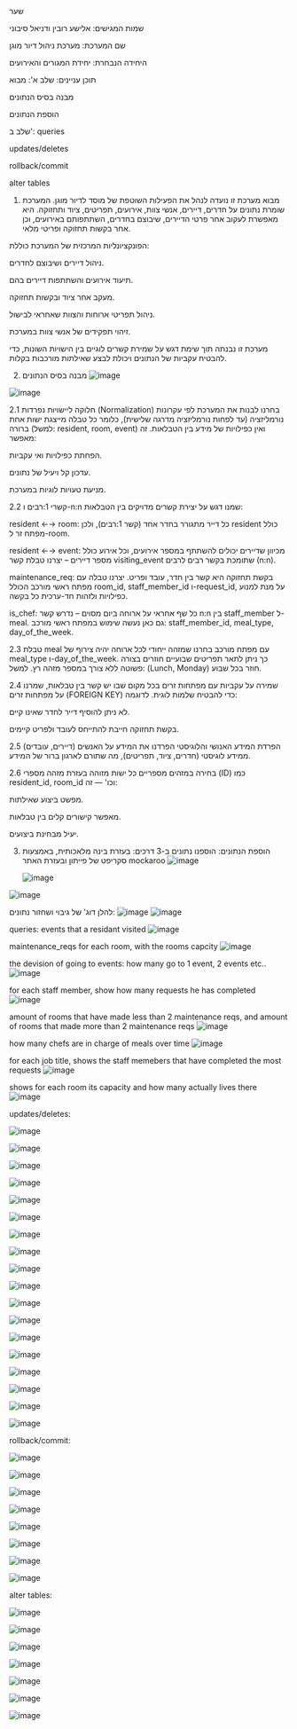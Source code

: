 שער

שמות המגישים: אלישע רובין ודניאל סיבוני

שם המערכת: מערכת ניהול דיור מוגן

היחידה הנבחרת: יחידת המגורים והאירועים


תוכן עניינים:
שלב א':
  מבוא

  מבנה בסיס הנתונים
  
  הוספת הנתונים
  
  שלב ב':
  queries

  updates/deletes

  rollback/commit

  alter tables
  
1. מבוא
מערכת זו נועדה לנהל את הפעילות השוטפת של מוסד לדיור מוגן. המערכת שומרת נתונים על חדרים, דיירים, אנשי צוות, אירועים, תפריטים, ציוד ותחזוקה. היא מאפשרת לעקוב אחר פרטי הדיירים, שיבוצם בחדרים, השתתפותם באירועים, וכן אחר בקשות תחזוקה ופריטי מלאי.

הפונקציונליות המרכזית של המערכת כוללת:

ניהול דיירים ושיבוצם לחדרים.

תיעוד אירועים והשתתפות דיירים בהם.

מעקב אחר ציוד ובקשות תחזוקה.

ניהול תפריטי ארוחות והצוות שאחראי לבישול.

זיהוי תפקידים של אנשי צוות במערכת.

מערכת זו נבנתה תוך שימת דגש על שמירת קשרים לוגיים בין הישויות השונות, כדי להבטיח עקביות של הנתונים ויכולת לבצע שאילתות מורכבות בקלות.


2. מבנה בסיס הנתונים
![image](https://github.com/user-attachments/assets/b9e5fdc7-53ca-4a30-9ede-4cc840941214)

![image](https://github.com/user-attachments/assets/6dd9aeaf-ad6b-4419-a97e-b085cca725f0)

2.1 חלוקה ליישויות נפרדות (Normalization)
בחרנו לבנות את המערכת לפי עקרונות נורמליזציה (עד לפחות נורמליזציה מדרגה שלישית), כלומר כל טבלה מייצגת ישות אחת ברורה (למשל: resident, room, event) ואין כפילויות של מידע בין הטבלאות. זה מאפשר:

הפחתת כפילויות ואי עקביות.

עדכון קל ויעיל של נתונים.

מניעת טעויות לוגיות במערכת.

2.2 קשרי 1:רבים ו-n:n
שמנו דגש על יצירת קשרים מדויקים בין הטבלאות:

resident ←→ room:
כל דייר מתגורר בחדר אחד (קשר 1:רבים), ולכן resident כולל מפתח זר ל-room.

resident ←→ event:
מכיוון שדיירים יכולים להשתתף במספר אירועים, וכל אירוע כולל מספר דיירים – יצרנו טבלת קשר visiting_event שתומכת בקשר רבים לרבים (n:n).

maintenance_req:
בקשת תחזוקה היא קשר בין חדר, עובד ופריט. יצרנו טבלה עם מפתח ראשי מורכב הכולל room_id, staff_member_id ו-request_id, על מנת למנוע כפילויות ולזהות חד-ערכית כל בקשה.

is_chef:
כל שף אחראי על ארוחה ביום מסוים – נדרש קשר n:n בין staff_member ל-meal. גם כאן נעשה שימוש במפתח ראשי מורכב: staff_member_id, meal_type, day_of_the_week.

2.3 טבלת meal עם מפתח מורכב
בחרנו שמזהה ייחודי לכל ארוחה יהיה צירוף של meal_type ו-day_of_the_week.
כך ניתן לתאר תפריטים שבועיים חוזרים בצורה פשוטה ללא צורך במספר מזהה רץ.
למשל: (Lunch, Monday) חוזר בכל שבוע.

2.4 שמירה על עקביות עם מפתחות זרים
בכל מקום שבו יש קשר בין טבלאות, שמרנו על מפתחות זרים (FOREIGN KEY) כדי להבטיח שלמות לוגית.
לדוגמה:

לא ניתן להוסיף דייר לחדר שאינו קיים.

בקשת תחזוקה חייבת להתייחס לעובד ולפריט קיימים.

2.5 הפרדת המידע האנושי והלוגיסטי
הפרדנו את המידע על האנשים (דיירים, עובדים) ממידע לוגיסטי (חדרים, ציוד, תפריטים), מה שתורם לארגון ברור של המידע.

2.6 בחירה במזהים מספריים
כל ישות מזוהה בעזרת מזהה מספרי (ID) כמו resident_id, room_id וכו' — זה:

מפשט ביצוע שאילתות.

מאפשר קישורים קלים בין טבלאות.

יעיל מבחינת ביצועים.

3. הוספת הנתונים: הוספנו נתונים ב-3 דרכים: בעזרת בינה מלאכותית, באמצעות סקריפט של פייתון ובעזרת האתר mockaroo
   ![image](https://github.com/user-attachments/assets/b099c012-b736-4788-84e6-43adf4b7452a)

   ![image](https://github.com/user-attachments/assets/3ab5a3f4-7b2b-44ef-bf06-e44adcf852d1)

![image](https://github.com/user-attachments/assets/0b7e1239-6fec-46f8-9af8-abe055ebafe8)

להלן דוג' של גיבוי ושחזור נתונים:
![image](https://github.com/user-attachments/assets/32a5105b-451f-46cd-8568-b104566ac823)
![image](https://github.com/user-attachments/assets/30ef4761-e6c1-48c0-801c-63462844a3f6)







queries:
events that a residant visited
![image](https://github.com/user-attachments/assets/2f1cecd9-65d4-4165-9fd8-b54f43b03d01)

maintenance_reqs for each room, with the rooms capcity
![image](https://github.com/user-attachments/assets/e6197ff7-67a8-4c01-a8c4-840c1b2ae7fd)

the devision of going to events: how many go to 1 event, 2 events etc..
![image](https://github.com/user-attachments/assets/f60e4884-a325-4834-95d8-edbeb1a5bd25)

for each staff member, show how many requests he has completed
![image](https://github.com/user-attachments/assets/87ccc2a3-b0e2-4e00-a19c-0756caa2c6d9)

amount of rooms that have made less than 2 maintenance reqs, and amount of rooms that made more than 2 maintenance reqs
![image](https://github.com/user-attachments/assets/2c24c86b-f5e0-4332-a85c-f9034b6ef3bb)

how many chefs are in charge of meals over time
![image](https://github.com/user-attachments/assets/960c5183-ed41-4bc1-9c62-6e58971ed460)

for each job title, shows the staff memebers that have completed the most requests
![image](https://github.com/user-attachments/assets/e9d11784-7e2b-44a0-8913-8467e15ad53d)

shows for each room its capacity and how many actually lives there
![image](https://github.com/user-attachments/assets/3cccd008-8325-4548-a91a-b61b9f1938c9)


updates/deletes:

![image](https://github.com/user-attachments/assets/6fb9a8a7-711e-4ff7-a153-19e2e4213b86)

![image](https://github.com/user-attachments/assets/de5fe9d8-a3ef-4bb4-b0b1-7beff2ff7cdf)

![image](https://github.com/user-attachments/assets/74358ec0-2c09-4503-8f8c-43de362089de)

![image](https://github.com/user-attachments/assets/6ec0a6e3-f280-4046-953b-0b196217be26)

![image](https://github.com/user-attachments/assets/501cc685-139e-4c8c-ae83-0927765fb4f8)

![image](https://github.com/user-attachments/assets/78dbb661-c8ee-4792-ab37-8e53eb2b704c)

![image](https://github.com/user-attachments/assets/0ee00672-8a99-4bd6-824e-9f6ede041d67)

![image](https://github.com/user-attachments/assets/c707d835-7368-42a7-b796-f9f2d990b8d4)

![image](https://github.com/user-attachments/assets/8a5fe543-f0f8-4ed0-b6f0-7aab2c303ed1)



![image](https://github.com/user-attachments/assets/77b7c447-64b6-4713-a017-a9b7e99f97c1)

![image](https://github.com/user-attachments/assets/2ecc9819-dbaf-4efc-9381-1ccaa0ecfcbe)

![image](https://github.com/user-attachments/assets/53169bd6-9408-468b-b43f-89be5e712b9a)

![image](https://github.com/user-attachments/assets/f1349043-9726-4605-b98b-03aeaf54c566)

![image](https://github.com/user-attachments/assets/bfdc6a84-b721-43cd-a5bd-282f70748004)

![image](https://github.com/user-attachments/assets/9bd89cd1-04c5-4f9a-8652-61a56b635ac8)

![image](https://github.com/user-attachments/assets/280f449a-531a-412d-a4bb-2f283d84bac5)

![image](https://github.com/user-attachments/assets/cfe2454e-858d-4916-a34c-6c86efe66c64)

![image](https://github.com/user-attachments/assets/2d858dcf-cdef-4239-861c-ea4adfdda494)


rollback/commit:

![image](https://github.com/user-attachments/assets/d658916b-1a70-4cea-8078-7832fd439179)

![image](https://github.com/user-attachments/assets/2e6e8ad1-979f-4bc4-a80e-121ddf07d6f8)

![image](https://github.com/user-attachments/assets/3a36fbcb-4fd8-4e01-9d47-9340ece0eacd)

![image](https://github.com/user-attachments/assets/0a68e355-fa14-48eb-bd15-2e99663dccbe)


![image](https://github.com/user-attachments/assets/c6e5e853-f4ea-4e13-aad5-a3c835d7dbbe)

![image](https://github.com/user-attachments/assets/6c7ed2da-bb00-42a4-9f56-9265c1c55d8e)

![image](https://github.com/user-attachments/assets/86cb830e-4d8b-4170-bd22-a1e71e50337e)

![image](https://github.com/user-attachments/assets/8e5254a7-86bb-4683-9d91-a05118e85831)


alter tables:

![image](https://github.com/user-attachments/assets/231579c8-bdc8-42b8-bb6d-381a050cdad6)

![image](https://github.com/user-attachments/assets/951d81eb-6a84-466d-b558-58385699c864)

![image](https://github.com/user-attachments/assets/cfb18ccd-5bb8-4cab-9b30-1534584179f5)

![image](https://github.com/user-attachments/assets/2c54d59c-b783-4fd3-963f-ff6475dd0b1a)

![image](https://github.com/user-attachments/assets/d4aaf688-fe0c-4227-9a18-b5b2bd6e721b)

![image](https://github.com/user-attachments/assets/306578ff-7fe8-4d1d-9b04-aa294176ee97)

![image](https://github.com/user-attachments/assets/9cf15d1d-56c4-4ba6-a1bf-27a7825d4271)


